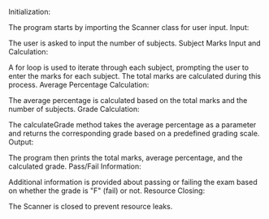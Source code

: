 Initialization:

The program starts by importing the Scanner class for user input.
Input:

The user is asked to input the number of subjects.
Subject Marks Input and Calculation:

A for loop is used to iterate through each subject, prompting the user to enter the marks for each subject. The total marks are calculated during this process.
Average Percentage Calculation:

The average percentage is calculated based on the total marks and the number of subjects.
Grade Calculation:

The calculateGrade method takes the average percentage as a parameter and returns the corresponding grade based on a predefined grading scale.
Output:

The program then prints the total marks, average percentage, and the calculated grade.
Pass/Fail Information:

Additional information is provided about passing or failing the exam based on whether the grade is "F" (fail) or not.
Resource Closing:

The Scanner is closed to prevent resource leaks.
